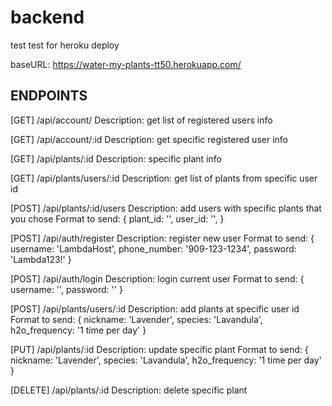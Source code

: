 # backend

test test for heroku deploy

baseURL: https://water-my-plants-tt50.herokuapp.com/

## ENDPOINTS

[GET] /api/account/
Description: get list of registered users info

[GET] /api/account/:id
Description: get specific registered user info

[GET] /api/plants/:id
Description: specific plant info

[GET] /api/plants/users/:id
Description: get list of plants from specific user id

[POST] /api/plants/:id/users
Description: add users with specific plants that you chose
Format to send:
{
plant_id: '',
user_id: '',
}

[POST] /api/auth/register
Description: register new user
Format to send:
{
username: 'LambdaHost',
phone_number: '909-123-1234',
password: 'Lambda123!'
}

[POST] /api/auth/login
Description: login current user
Format to send:
{
username: '',
password: ''
}

[POST] /api/plants/users/:id
Description: add plants at specific user id
Format to send:
{
nickname: 'Lavender',
species: 'Lavandula',
h2o_frequency: '1 time per day'
}

[PUT] /api/plants/:id
Description: update specific plant
Format to send:
{
nickname: 'Lavender',
species: 'Lavandula',
h2o_frequency: '1 time per day'
}

[DELETE] /api/plants/:id
Description: delete specific plant

